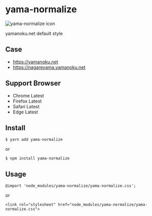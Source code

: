 # yama-normalize

![yama-normalize icon](https://github.com/yamanoku/yama-normalize/blob/master/icon/Icon.svg)

yamanoku.net default style

## Case
- https://yamanoku.net
- https://nagareyama.yamanoku.net

## Support Browser
- Chrome Latest
- Firefox Latest
- Safari Latest
- Edge Latest

## Install

```
$ yarn add yama-normalize
```

or

```
$ npm install yama-normalize
```

## Usage

```
@import 'node_modules/yama-normalize/yama-normalize.css';
```

or

```
<link rel="stylesheet" href="node_modules/yama-normalize/yama-normalize.css">
```
